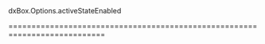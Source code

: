 <!--id-->dxBox.Options.activeStateEnabled<!--/id-->
<!--merge--><!--/merge-->
<!--hidden--><!--/hidden-->
===========================================================================
